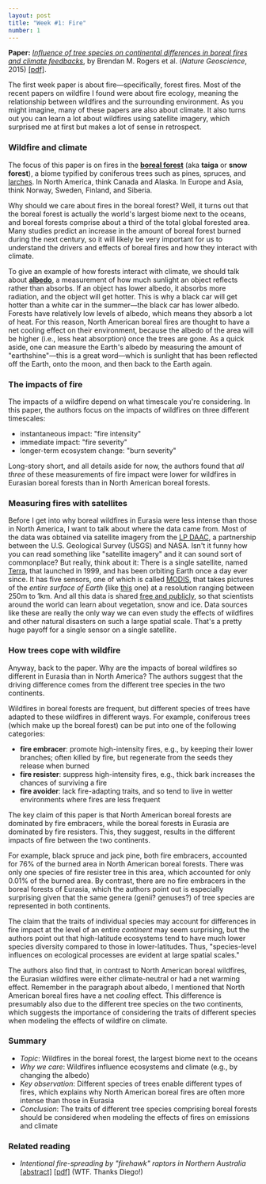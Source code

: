 ```yaml
---
layout: post
title: "Week #1: Fire"
number: 1
---
```


__Paper:__ [_Influence of tree species on continental differences in boreal fires and climate feedbacks_](https://www.nature.com/articles/ngeo2352), by Brendan M. Rogers et al. (_Nature Geoscience_, 2015) [[pdf]](http://sci-hub.tw/10.1038/ngeo2352).

The first week paper is about fire&mdash;specifically, forest fires. Most of the recent papers on wildfire I found were about fire ecology, meaning the relationship between wildfires and the surrounding environment. As you might imagine, many of these papers are also about climate. It also turns out you can learn a lot about wildfires using satellite imagery, which surprised me at first but makes a lot of sense in retrospect.

### Wildfire and climate

The focus of this paper is on fires in the [__boreal forest__](https://en.wikipedia.org/wiki/Taiga) (aka __taiga__ or __snow forest__), a biome typified by coniferous trees such as pines, spruces, and [larches](http://www.wta.org/news/magazine/features/the-science-of-larches). In North America, think Canada and Alaska. In Europe and Asia, think Norway, Sweden, Finland, and Siberia.

Why should we care about fires in the boreal forest? Well, it turns out that the boreal forest is actually the world's largest biome next to the oceans, and boreal forests comprise about a third of the total global forested area. Many studies predict an increase in the amount of boreal forest burned during the next century, so it will likely be very important for us to understand the drivers and effects of boreal fires and how they interact with climate.

To give an example of how forests interact with climate, we should talk about [__albedo__](https://books.google.com/books?id=av7q4N8Ib6sC&pg=PA53&dq=Albedo+affects+climate+by+determining+how+much+radiation+a+planet+absorbs&hl=en&sa=X&ved=0ahUKEwiawueziOHUAhUN5WMKHVHHCjMQ6AEIJjAA#v=onepage&q=Albedo%20affects%20climate%20by%20determining%20how%20much%20radiation%20a%20planet%20absorbs&f=false), a measurement of how much sunlight an object reflects rather than absorbs. If an object has lower albedo, it absorbs more radiation, and the object will get hotter. This is why a black car will get hotter than a white car in the summer&mdash;the black car has lower albedo. Forests have relatively low levels of albedo, which means they absorb a lot of heat. For this reason, North American boreal fires are thought to have a net cooling effect on their environment, because the albedo of the area will be higher (i.e., less heat absorption) once the trees are gone. As a quick aside, one can measure the Earth's albedo by measuring the amount of "earthshine"&mdash;this is a great word&mdash;which is sunlight that has been reflected off the Earth, onto the moon, and then back to the Earth again.

### The impacts of fire

The impacts of a wildfire depend on what timescale you're considering. In this paper, the authors focus on the impacts of wildfires on three different timescales:

- instantaneous impact: "fire intensity"
- immediate impact: "fire severity"
- longer-term ecosystem change: "burn severity"

Long-story short, and all details aside for now, the authors found that _all three_ of these measurements of fire impact were lower for wildfires in Eurasian boreal forests than in North American boreal forests.

### Measuring fires with satellites

Before I get into why boreal wildfires in Eurasia were less intense than those in North America, I want to talk about where the data came from. Most of the data was obtained via satellite imagery from the [LP DAAC](https://lpdaac.usgs.gov/about), a partnership between the U.S. Geological Survey (USGS) and NASA. Isn't it funny how you can read something like "satellite imagery" and it can sound sort of commonplace? But really, think about it: There is a single satellite, named [Terra](https://en.wikipedia.org/wiki/Terra_(satellite)), that launched in 1999, and has been orbiting Earth once a day ever since. It has five sensors, one of which is called [MODIS](https://en.wikipedia.org/wiki/Moderate-resolution_imaging_spectroradiometer), that takes pictures of the _entire surface of Earth_ (like [this](https://en.wikipedia.org/wiki/Moderate-resolution_imaging_spectroradiometer#/media/File:MODIS_Map.jpg) one) at a resolution ranging between 250m to 1km. And all this data is shared [free and publicly](https://lpdaac.usgs.gov/data_access/data_pool), so that scientists around the world can learn about vegetation, snow and ice. Data sources like these are really the only way we can even study the effects of wildfires and other natural disasters on such a large spatial scale. That's a pretty huge payoff for a single sensor on a single satellite.

### How trees cope with wildfire

Anyway, back to the paper. Why are the impacts of boreal wildfires so different in Eurasia than in North America? The authors suggest that the driving difference comes from the different tree species in the two continents.

Wildfires in boreal forests are frequent, but different species of trees have adapted to these wildfires in different ways. For example, coniferous trees (which make up the boreal forest) can be put into one of the following categories:

- __fire embracer__: promote high-intensity fires, e.g., by keeping their lower branches; often killed by fire, but regenerate from the seeds they release when burned
- __fire resister__: suppress high-intensity fires, e.g., thick bark increases the chances of surviving a fire
- __fire avoider__: lack fire-adapting traits, and so tend to live in wetter environments where fires are less frequent

The key claim of this paper is that North American boreal forests are dominated by fire embracers, while the boreal forests in Eurasia are dominated by fire resisters. This, they suggest, results in the different impacts of fire between the two continents.

For example, black spruce and jack pine, both fire embracers, accounted for 76% of the burned area in North American boreal forests. There was only one species of fire resister tree in this area, which accounted for only 0.01% of the burned area. By contrast, there are no fire embracers in the boreal forests of Eurasia, which the authors point out is especially surprising given that the same genera (genii? genuses?) of tree species are represented in both continents.

The claim that the traits of individual species may account for differences in fire impact at the level of an entire _continent_ may seem surprising, but the authors point out that high-latitude ecosystems tend to have much lower species diversity compared to those in lower-latitudes. Thus, "species-level influences on ecological processes are evident at large spatial scales."

The authors also find that, in contrast to North American boreal wildfires, the Eurasian wildfires were either climate-neutral or had a net warming effect. Remember in the paragraph about albedo, I mentioned that North American boreal fires have a net _cooling_ effect. This difference is presumably also due to the different tree species on the two continents, which suggests the importance of considering the traits of different species when modeling the effects of wildfire on climate.

### Summary

- _Topic_: Wildfires in the boreal forest, the largest biome next to the oceans
- _Why we care_: Wildfires influence ecosystems and climate (e.g., by changing the albedo)
- _Key observation_: Different species of trees enable different types of fires, which explains why North American boreal fires are often more intense than those in Eurasia
- _Conclusion_: The traits of different tree species comprising boreal forests should be considered when modeling the effects of fires on emissions and climate

### Related reading

- _Intentional fire-spreading by "firehawk" raptors in Northern Australia_ [[abstract]](http://www.bioone.org/doi/10.2993/0278-0771-37.4.700) [[pdf]](http://sci-hub.tw/10.2993/0278-0771-37.4.700) (WTF. Thanks Diego!)
